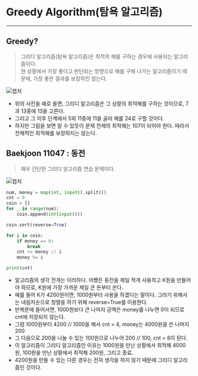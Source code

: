 # Greedy Algorithm(탐욕 알고리즘)
---
## Greedy?

> 그리디 알고리즘(탐욕 알고리즘)은 최적의 해를 구하는 경우에 사용되는 알고리즘이다.  
> 현 상황에서 가장 좋다고 판단되는 방향으로 해를 구해 나가는 알고리즘이기 때문에, 가장 좋은 결과를 보장하진 않는다.  

![캡처](https://user-images.githubusercontent.com/71700079/126977603-72b89c75-98b1-4a73-bd17-8b322aac05dc.PNG)  

- 위의 사진을 예로 들면, 그리디 알고리즘은 그 상황의 최적해를 구하는 것이므로, 7과 13중에 13을 고른다.  
- 그리고 그 이후 단계에서 5와 11중에 11을 골라 해를 24로 구할 것이다.  
- 하지만 그림을 보면 알 수 있듯이 문제 전체의 최적해는 107이 되어야 한다. 따라서 전체적인 최적해를 보장하지는 않는다.  

## Baekjoon 11047 : 동전
> 매우 간단한 그리디 알고리즘 연습 문제이다.  

![캡처](https://user-images.githubusercontent.com/71700079/126979975-aad6ee37-8d28-46c7-b664-276e1c22eaf5.PNG)  

```python
num, money = map(int, input().split())
cnt = 0
coin = []
for _ in range(num):
    coin.append(int(input()))

coin.sort(reverse=True)

for i in coin:
    if money == 0:
        break
    cnt += money // i
    money %= i

print(cnt)

```
- 알고리즘의 생각 전개는 이러하다. 어쨌든 동전을 제일 적게 사용하고 K원을 만들어야 하므로, K원에 가장 가까운 제일 큰 돈부터 쓴다.
- 예를 들어 K가 4200원이면, 1000원부터 사용을 하겠다는 말이다. 그러기 위해서는 내림차순으로 정렬을 하기 위해 reverse=True를 이용한다.
- 반복문에 들어서면, 1000원보다 큰 나머지 금액은 money를 나누면 0이 되므로 cnt에 저장되지 않는다.  
- 그럼 1000원부터 4200 // 1000을 해서 cnt = 4, money는 4000원을 쓴 나머지 200
- 그 다음으로 200을 나눌 수 있는 100원으로 나누어 200 // 100, cnt = 6이 된다.
- 이 알고리즘이 그리디 알고리즘인 이유는 1000원을 만난 상황에서 최적해 4000원, 100원을 만난 상황에서 최적해 200원, 그리고 종료.
- 4200원을 만들 수 있는 다른 경우는 전혀 생각을 하지 않기 때문에 그리디 알고리즘인 것이다.
